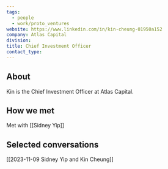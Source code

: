 ```yaml
---
tags:
  - people
  - work/proto_ventures
website: https://www.linkedin.com/in/kin-cheung-01950a152
company: Atlas Capital
division: 
title: Chief Investment Officer
contact_type:
---
```

## About
Kin is the Chief Investment Officer at Atlas Capital.

## How we met
Met with [[Sidney Yip]]

## Selected conversations
[[2023-11-09 Sidney Yip and Kin Cheung]]